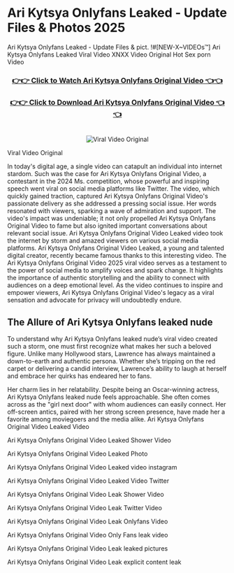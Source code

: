 # Ari Kytsya Onlyfans Leaked - Update Files & Photos 2025

Ari Kytsya Onlyfans Leaked - Update Files & pict. !#[NEW-X~VIDEOs™] Ari Kytsya Onlyfans Leaked Viral Video XNXX Video Original Hot Sex porn Video
<br>
<div align="center">
<h3><a href="https://links2leaks.com?utm_source=arikytsya&utm_medium=gitlong" rel="nofollow">👉👉 Click to Watch Ari Kytsya Onlyfans Original Video 👈👈</a></h3>
<h3><a href="https://links2leaks.com?utm_source=arikytsya&utm_medium=gitlong" rel="nofollow">👉👉 Click to Download Ari Kytsya Onlyfans Original Video 👈👈</a></h3>
<br>
<a href="https://links2leaks.com?utm_source=arikytsya&utm_medium=gitlong" rel="nofollow"><img src="https://i.ibb.co/Gkj2r4b/banner.png" alt="Viral Video Original" style="max-width: 100%; display: inline-block;" data-target="animated-image.originalImage"></a>
</div>

Viral Video Original

In today's digital age, a single video can catapult an individual into internet stardom. Such was the case for Ari Kytsya Onlyfans Original Video, a contestant in the 2024 Ms. competition, whose powerful and inspiring speech went viral on social media platforms like Twitter.
The video, which quickly gained traction, captured Ari Kytsya Onlyfans Original Video's passionate delivery as she addressed a pressing social issue. Her words resonated with viewers, sparking a wave of admiration and support. The video's impact was undeniable; it not only propelled Ari Kytsya Onlyfans Original Video to fame but also ignited important conversations about relevant social issue.
Ari Kytsya Onlyfans Original Video Leaked video took the internet by storm and amazed viewers on various social media platforms. Ari Kytsya Onlyfans Original Video Leaked, a young and talented digital creator, recently became famous thanks to this interesting video.
The Ari Kytsya Onlyfans Original Video 2025 viral video serves as a testament to the power of social media to amplify voices and spark change. It highlights the importance of authentic storytelling and the ability to connect with audiences on a deep emotional level. As the video continues to inspire and empower viewers, Ari Kytsya Onlyfans Original Video's legacy as a viral sensation and advocate for privacy will undoubtedly endure.

<h2>The Allure of Ari Kytsya Onlyfans leaked nude</h2>


To understand why Ari Kytsya Onlyfans leaked nude’s viral video created such a storm, one must first recognize what makes her such a beloved figure. Unlike many Hollywood stars, Lawrence has always maintained a down-to-earth and authentic persona. Whether she’s tripping on the red carpet or delivering a candid interview, Lawrence’s ability to laugh at herself and embrace her quirks has endeared her to fans.

Her charm lies in her relatability. Despite being an Oscar-winning actress, Ari Kytsya Onlyfans leaked nude feels approachable. She often comes across as the "girl next door" with whom audiences can easily connect. Her off-screen antics, paired with her strong screen presence, have made her a favorite among moviegoers and the media alike.
Ari Kytsya Onlyfans Original Video Leaked Video

Ari Kytsya Onlyfans Original Video Leaked Shower Video

Ari Kytsya Onlyfans Original Video Leaked Photo

Ari Kytsya Onlyfans Original Video Leaked video instagram

Ari Kytsya Onlyfans Original Video Leaked Video Twitter

Ari Kytsya Onlyfans Original Video Leak Shower Video

Ari Kytsya Onlyfans Original Video Leak Twitter Video

Ari Kytsya Onlyfans Original Video Leak Onlyfans Video

Ari Kytsya Onlyfans Original Video Only Fans leak video

Ari Kytsya Onlyfans Original Video Leak leaked pictures

Ari Kytsya Onlyfans Original Video Leak explicit content leak